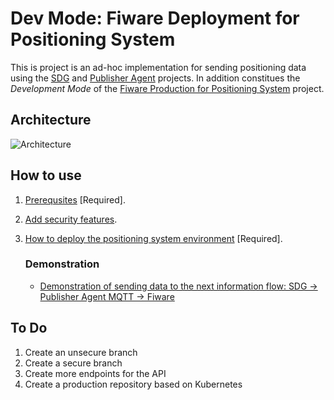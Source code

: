 # Dev Mode: Fiware Deployment for Positioning System

This is project is an ad-hoc implementation for sending positioning data using the [SDG](https://github.com/sfl0r3nz05/CSV-Data-Sender.git) and [Publisher Agent](https://github.com/sfl0r3nz05/Publisher-Agent.git) projects. In addition constitues the *Development Mode* of the [Fiware Production for Positioning System]() project.

## Architecture

![Architecture](https://user-images.githubusercontent.com/6643905/219717119-4f06be5c-e4bc-4eb4-801a-c4c7ec555131.png)

## How to use

1. [Prerequsites](./documentation/Prerequsites.md) [Required].
2. [Add security features](./documentation/AddSecurityLayer.md).
3. [How to deploy the positioning system environment](./documentation/HowToUse.md) [Required].

   ### Demonstration

   - [Demonstration of sending data to the next information flow: SDG -> Publisher Agent MQTT -> Fiware](https://youtu.be/lwRACg6GNws)

## To Do

1. Create an unsecure branch
2. Create a secure branch
3. Create more endpoints for the API
4. Create a production repository based on Kubernetes